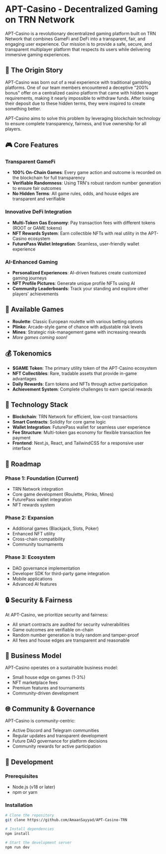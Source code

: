 # APT-Casino - Decentralized Gaming on TRN Network

APT-Casino is a revolutionary decentralized gaming platform built on TRN Network that combines GameFi and DeFi into a transparent, fair, and engaging user experience. Our mission is to provide a safe, secure, and transparent multiplayer platform that respects its users while delivering immersive gaming experiences.

## 🌟 The Origin Story

APT-Casino was born out of a real experience with traditional gambling platforms. One of our team members encountered a deceptive "200% bonus" offer on a centralized casino platform that came with hidden wager requirements, making it nearly impossible to withdraw funds. After losing their deposit due to these hidden terms, they were inspired to create something better.

APT-Casino aims to solve this problem by leveraging blockchain technology to ensure complete transparency, fairness, and true ownership for all players.

## 🎮 Core Features

### Transparent GameFi
- **100% On-Chain Games**: Every game action and outcome is recorded on the blockchain for full transparency
- **Verifiable Randomness**: Using TRN's robust random number generation to ensure fair outcomes
- **No Hidden Terms**: All game rules, odds, and house edges are transparent and verifiable

### Innovative DeFi Integration
- **Multi-Token Gas Economy**: Pay transaction fees with different tokens (ROOT or GAME tokens)
- **NFT Rewards System**: Earn collectible NFTs with real utility in the APT-Casino ecosystem
- **FuturePass Wallet Integration**: Seamless, user-friendly wallet experience

### AI-Enhanced Gaming
- **Personalized Experiences**: AI-driven features create customized gaming journeys
- **NFT Profile Pictures**: Generate unique profile NFTs using AI
- **Community Leaderboards**: Track your standing and explore other players' achievements

## 🎲 Available Games

- **Roulette**: Classic European roulette with various betting options
- **Plinko**: Arcade-style game of chance with adjustable risk levels
- **Mines**: Strategic risk-management game with increasing rewards
- *More games coming soon!*

## 💰 Tokenomics

- **$GAME Token**: The primary utility token of the APT-Casino ecosystem
- **NFT Collectibles**: Rare, tradable assets that provide in-game advantages
- **Daily Rewards**: Earn tokens and NFTs through active participation
- **Achievement System**: Complete challenges to earn special rewards

## 🔧 Technology Stack

- **Blockchain**: TRN Network for efficient, low-cost transactions
- **Smart Contracts**: Solidity for core game logic
- **Wallet Integration**: FuturePass wallet for seamless user experience
- **Fee Structure**: Multi-token gas economy for flexible transaction fee payment
- **Frontend**: Next.js, React, and TailwindCSS for a responsive user interface

## 🚀 Roadmap

### Phase 1: Foundation (Current)
- TRN Network integration
- Core game development (Roulette, Plinko, Mines)
- FuturePass wallet integration
- NFT rewards system

### Phase 2: Expansion
- Additional games (Blackjack, Slots, Poker)
- Enhanced NFT utility
- Cross-chain compatibility
- Community tournaments

### Phase 3: Ecosystem
- DAO governance implementation
- Developer SDK for third-party game integration
- Mobile applications
- Advanced AI features

## 🔒 Security & Fairness

At APT-Casino, we prioritize security and fairness:

- All smart contracts are audited for security vulnerabilities
- Game outcomes are verifiable on-chain
- Random number generation is truly random and tamper-proof
- All fees and house edges are transparent and reasonable

## 💼 Business Model

APT-Casino operates on a sustainable business model:

- Small house edge on games (1-3%)
- NFT marketplace fees
- Premium features and tournaments
- Community-driven development

## 🌐 Community & Governance

APT-Casino is community-centric:

- Active Discord and Telegram communities
- Regular updates and transparent development
- Future DAO governance for platform decisions
- Community rewards for active participation

## 🧪 Development

### Prerequisites
- Node.js (v18 or later)
- npm or yarn

### Installation

```bash
# Clone the repository
git clone https://github.com/AmaanSayyad/APT-Casino-TRN

# Install dependencies
npm install

# Start the development server
npm run dev
```
